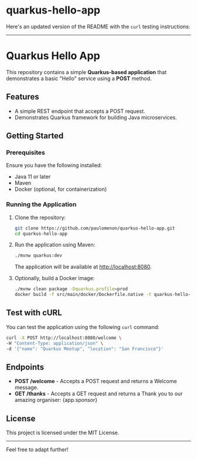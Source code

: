 # quarkus-hello-app

Here's an updated version of the README with the `curl` testing instructions:

---

# Quarkus Hello App

This repository contains a simple **Quarkus-based application** that demonstrates a basic "Hello" service using a **POST** method.

## Features
- A simple REST endpoint that accepts a POST request.
- Demonstrates Quarkus framework for building Java microservices.

## Getting Started

### Prerequisites
Ensure you have the following installed:
- Java 11 or later
- Maven
- Docker (optional, for containerization)

### Running the Application
1. Clone the repository:
   ```bash
   git clone https://github.com/paulomenon/quarkus-hello-app.git
   cd quarkus-hello-app
   ```
2. Run the application using Maven:
   ```bash
   ./mvnw quarkus:dev
   ```
   The application will be available at [http://localhost:8080](http://localhost:8080).

3. Optionally, build a Docker image:
   ```bash
   ./mvnw clean package -Dquarkus.profile=prod
   docker build -f src/main/docker/Dockerfile.native -t quarkus-hello-app .
   ```

## Test with cURL
You can test the application using the following `curl` command:

```bash
curl -X POST http://localhost:8080/welcome \
-H "Content-Type: application/json" \
-d '{"name": "Quarkus Meetup", "location": "San Francisco"}'
```

## Endpoints
- **POST /welcome** - Accepts a POST request and returns a Welcome message.
- **GET /thanks** - Accepts a GET request and returns a Thank you to our amazing organiser: {app.sponsor}

## License
This project is licensed under the MIT License.

---

Feel free to adapt further!